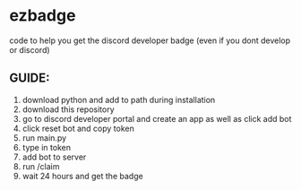 # ezbadge
code to help you get the discord developer badge (even if you dont develop or discord)

## GUIDE:
1. download python and add to path during installation
2. download this repository
3. go to discord developer portal and create an app as well as click add bot
4. click reset bot and copy token
5. run main.py
6. type in token
7. add bot to server
8. run /claim
9. wait 24 hours and get the badge
